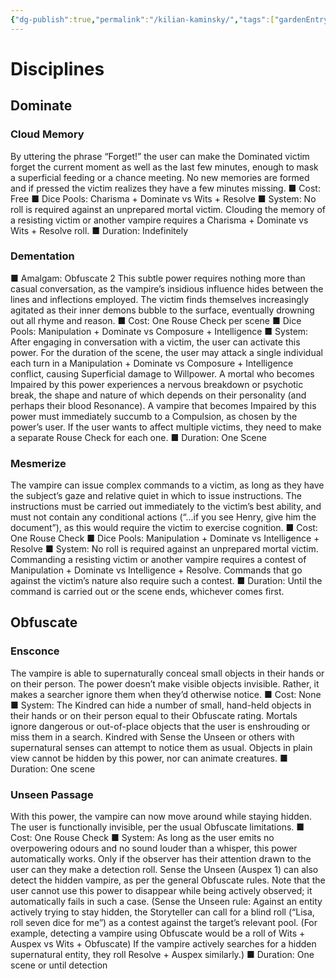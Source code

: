 ```yaml
---
{"dg-publish":true,"permalink":"/kilian-kaminsky/","tags":["gardenEntry"]}
---
```



# Disciplines
## Dominate
### Cloud Memory
By uttering the phrase “Forget!” the user can make the Dominated victim forget the current moment as well as the last few minutes, enough to mask a superficial feeding or a chance meeting. No new memories are formed and if pressed the victim realizes they have a few minutes missing.
■ Cost: Free
■ Dice Pools: Charisma + Dominate vs Wits + Resolve
■ System: No roll is required against an unprepared mortal victim. Clouding the memory of a resisting victim or another vampire requires a Charisma + Dominate vs Wits + Resolve roll.
■ Duration: Indefinitely
### Dementation
■ Amalgam: Obfuscate 2
This subtle power requires nothing more than casual conversation, as the vampire’s insidious influence hides between the lines and inflections employed. The victim finds themselves increasingly agitated as their inner demons bubble to the surface, eventually drowning out all rhyme and reason.
■ Cost: One Rouse Check per scene
■ Dice Pools: Manipulation + Dominate vs Composure + Intelligence
■ System: After engaging in conversation with a victim, the user can activate this power. For the duration of the scene, the user may attack a single individual each turn in a Manipulation + Dominate vs Composure + Intelligence conflict, causing Superficial damage to Willpower. A mortal who becomes Impaired by this power experiences a nervous breakdown or psychotic break, the shape and nature of which depends on their personality (and perhaps their blood Resonance). A vampire that becomes Impaired by this power must immediately succumb to a Compulsion, as chosen by the power’s user. If the user wants to affect multiple victims, they need to make a separate Rouse Check for each one.
■ Duration: One Scene
### Mesmerize
The vampire can issue complex commands to a victim, as long as they have the subject’s gaze and relative quiet in which to issue instructions. The instructions must be carried out immediately to the victim’s best ability, and must not contain any conditional actions (“...if you see Henry, give him the document”), as this would require the victim to exercise cognition.
■ Cost: One Rouse Check
■ Dice Pools: Manipulation + Dominate vs Intelligence + Resolve
■ System: No roll is required against an unprepared mortal victim. Commanding a resisting victim or another vampire requires a contest of Manipulation + Dominate vs Intelligence + Resolve. Commands that go against the victim’s nature also require such a contest.
■ Duration: Until the command is carried out or the scene ends, whichever comes first.
## Obfuscate
### Ensconce
The vampire is able to supernaturally conceal small objects in their hands or on their person. The power doesn’t make visible objects invisible. Rather, it makes a searcher ignore them when they’d otherwise notice.
■ Cost: None
■ System: The Kindred can hide a number of small, hand-held objects in their hands or on their person equal to their Obfuscate rating. Mortals ignore dangerous or out-of-place objects that the user is enshrouding or miss them in a search. Kindred with Sense the Unseen or others with supernatural senses can attempt to notice them as usual. Objects in plain view cannot be hidden by this power, nor can animate creatures.
■ Duration: One scene
### Unseen Passage
With this power, the vampire can now move around while staying hidden. The user is functionally invisible, per the usual Obfuscate limitations.
■ Cost: One Rouse Check
■ System: As long as the user emits no overpowering odours and no sound louder than a whisper, this power automatically works. Only if the observer has their attention drawn to the user can they make a detection roll. Sense the Unseen (Auspex 1) can also detect the hidden vampire, as per the general Obfuscate rules. Note that the user cannot use this power to disappear while being actively observed; it automatically fails in such a case. (Sense the Unseen rule: Against an entity actively trying to stay hidden, the Storyteller can call for a blind roll (“Lisa, roll seven dice for me”) as a contest against the target’s relevant pool. (For example, detecting a vampire using Obfuscate would be a roll of Wits + Auspex vs Wits + Obfuscate) If the vampire actively searches for a hidden supernatural entity, they roll Resolve + Auspex similarly.)
■ Duration: One scene or until detection